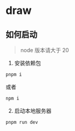 # draw

## 如何启动

> node 版本请大于 20

1. 安装依赖包
```bash
pnpm i
```
或者
```bash
npm i
```

2. 启动本地服务器
```bash
pnpm run dev
```